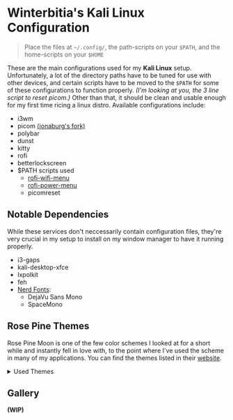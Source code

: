 # Winterbitia's Kali Linux Configuration

> Place the files at `~/.config/`, the path-scripts on your `$PATH`, and the home-scripts on your `$HOME`

These are the main configurations used for my **Kali Linux** setup. Unfortunately, a lot of the directory paths have to be tuned for use with other devices, and certain scripts have to be moved to the `$PATH` for some of these configurations to function properly. *(I'm looking at you, the 3 line script to reset picom.)* Other than that, it should be clean and usable enough for my first time ricing a linux distro. Available configurations include:
* i3wm
* picom [(jonaburg's fork)](https://github.com/jonaburg/picom)
* polybar
* dunst
* kitty
* rofi
* betterlockscreen
* $PATH scripts used
    * [rofi-wifi-menu](https://github.com/ericmurphyxyz/rofi-wifi-menu)
    * [rofi-power-menu](https://github.com/jluttine/rofi-power-menu)
    * picomreset

## Notable Dependencies

While these services don't neccessarily contain configuration files, they're very crucial in my setup to install on my window manager to have it running properly.
* i3-gaps
* kali-desktop-xfce
* lxpolkit
* feh
* [Nerd Fonts](https://www.nerdfonts.com/font-downloads):
    * DejaVu Sans Mono
    * SpaceMono 

## Rose Pine Themes

Rose Pine Moon is one of the few color schemes I looked at for a short while and instantly fell in love with, to the point where I've used the scheme in many of my applications. You can find the themes listed in their [website](https://rosepinetheme.com/).

<details>
<summary>Used Themes</summary>

* btop
* cava
* Firefox
* GTK
* kitty
* Polybar
* Rofi
* Spicetify
* Visual Studio Code
* Wallpapers
* YouTube
</details>

## Gallery

**(WIP)**
